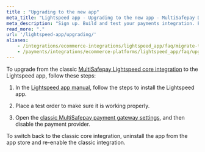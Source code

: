 ```yaml
---
title : "Upgrading to the new app"
meta_title: "Lightspeed app - Upgrading to the new app - MultiSafepay Docs"
meta_description: "Sign up. Build and test your payments integration. Explore our products and services. Use our API reference, SDKs, and wrappers. Get support."
read_more: "."
url: '/lightspeed-app/upgrading/'
aliases:
    - /integrations/ecommerce-integrations/lightspeed_app/faq/migrate-to-app/
    - /payments/integrations/ecommerce-platforms/lightspeed_app/faq/upgrading-to-new-app/
---
```


To upgrade from the classic [MultiSafepay Lightspeed core integration](/payments/integrations/ecommerce-platforms/lightspeed_core) to the Lightspeed app, follow these steps:

1. In the [Lightspeed app manual](/payments/integrations/ecommerce-platforms/lightspeed_app/#manual), follow the steps to install the Lightspeed app.

2. Place a test order to make sure it is working properly.

3. Open the [classic MultiSafepay payment gateway settings](https://services.webshopapp.com/login/?redirect=/payment_providers/859452), and then disable the payment provider.

To switch back to the classic core integration, uninstall the app from the app store and re-enable the classic integration.